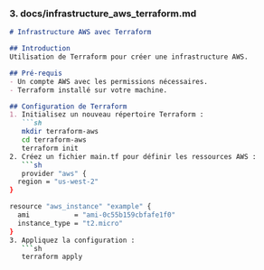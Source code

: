 
### 3. docs/infrastructure_aws_terraform.md

```markdown
# Infrastructure AWS avec Terraform

## Introduction
Utilisation de Terraform pour créer une infrastructure AWS.

## Pré-requis
- Un compte AWS avec les permissions nécessaires.
- Terraform installé sur votre machine.

## Configuration de Terraform
1. Initialisez un nouveau répertoire Terraform :
   ```sh
   mkdir terraform-aws
   cd terraform-aws
   terraform init
2. Créez un fichier main.tf pour définir les ressources AWS :
   ```sh
   provider "aws" {
  region = "us-west-2"
}

resource "aws_instance" "example" {
  ami           = "ami-0c55b159cbfafe1f0"
  instance_type = "t2.micro"
}
3. Appliquez la configuration :
   ```sh
   terraform apply

